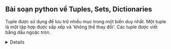 ## Bài soạn python về Tuples, Sets, Dictionaries

Tuple được sử dụng để lưu trữ nhiều mục trong một biến duy nhất.
Một tuple là một tập hợp được sắp xếp và 'không thể thay đổi'.
Các tuple được viết bằng dấu ngoặc tròn.
<details>
#### Ví dụ
    mytuple = ("apple", "banana", "cherry")
####
</details>
